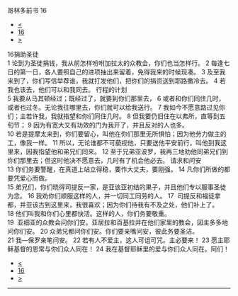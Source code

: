 ﻿





 哥林多前书 16




* [<](bible/1CO15.md)
* [16](bible/1CO.md)
* [>](bible/2CO01.md)



 
16捐助圣徒  
1 论到为圣徒捐钱，我从前怎样吩咐加拉太的众教会，你们也当怎样行。 
2 每逢七日的第一日，各人要照自己的进项抽出来留着，免得我来的时候现凑。 
3 及至我来到了，你们写信举荐谁，我就打发他们，把你们的捐资送到耶路撒冷去。 
4 若我也该去，他们可以和我同去。 行程的计划  
5 我要从马其顿经过；既经过了，就要到你们那里去， 
6 或者和你们同住几时，或者也过冬。无论我往哪里去，你们就可以给我送行。 
7 我如今不愿意路过见你们；主若许我，我就指望和你们同住几时。 
8 但我要仍旧住在以弗所，直等到五旬节； 
9 因为有宽大又有功效的门为我开了，并且反对的人也多。  
10 若是提摩太来到，你们要留心，叫他在你们那里无所惧怕；因为他劳力做主的工，像我一样。 
11 所以，无论谁都不可藐视他，只要送他平安前行，叫他到我这里来，因我指望他和弟兄们同来。 
12 至于兄弟亚波罗，我再三地劝他同弟兄们到你们那里去；但这时他决不愿意去，几时有了机会他必去。 请求和问安  
13 你们务要警醒，在真道上站立得稳，要作大丈夫，要刚强。 
14 凡你们所做的都要凭爱心而做。  
15 弟兄们，你们晓得司提反一家，是亚该亚初结的果子，并且他们专以服事圣徒为念。 
16 我劝你们顺服这样的人，并一切同工同劳的人。 
17  司提反和福徒拿都，并亚该古到这里来，我很喜欢；因为你们待我有不及之处，他们补上了。 
18 他们叫我和你们心里都快活。这样的人，你们务要敬重。  
19  亚细亚的众教会问你们安。亚居拉和百基拉并在他们家里的教会，因主多多地问你们安。 
20 众弟兄都问你们安。你们要亲嘴问安，彼此务要圣洁。  
21 我—保罗亲笔问安。 
22 若有人不爱主，这人可诅可咒。主必要来！ 
23 愿主耶稣基督的恩常与你们众人同在！ 
24 我在基督耶稣里的爱与你们众人同在。阿们！ 
* [<](bible/1CO15.md)
* [16](bible/1CO.md)
* [>](bible/2CO01.md)





---









